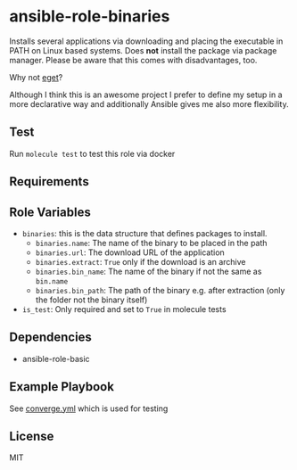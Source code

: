 # ansible-role-binaries

Installs several applications via downloading and placing the executable in PATH on Linux based systems. Does **not** install the package via package manager. Please be aware that this comes with disadvantages, too.

Why not [eget](https://github.com/zyedidia/eget)?

Although I think this is an awesome project I prefer to define my setup in a more declarative way and additionally Ansible gives me also more flexibility.

## Test

Run `molecule test` to test this role via docker

## Requirements

## Role Variables

- `binaries`: this is the data structure that defines packages to install.
  - `binaries.name`: The name of the binary to be placed in the path
  - `binaries.url`: The download URL of the application
  - `binaries.extract`: `True` only if the download is an archive
  - `binaries.bin_name`: The name of the binary if not the same as `bin.name`
  - `binaries.bin_path`: The path of the binary e.g. after extraction (only the folder not the binary itself)
- `is_test`: Only required and set to `True` in molecule tests

## Dependencies

- ansible-role-basic

## Example Playbook

See [converge.yml](https://github.com/Allaman/ansible-role-binaries/blob/master/molecule/default/converge.yml) which is used for testing

## License

MIT
